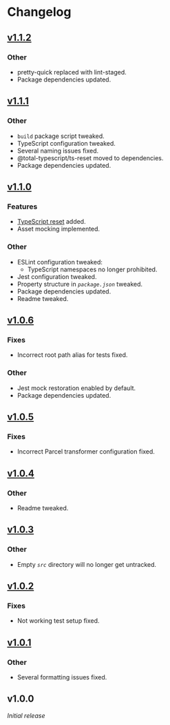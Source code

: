 # Changelog

## [v1.1.2](https://github.com/rayinaway/node-package-starter/compare/v1.1.1...v1.1.2)

### Other

- pretty-quick replaced with lint-staged.
- Package dependencies updated.

## [v1.1.1](https://github.com/rayinaway/node-package-starter/compare/v1.1.0...v1.1.1)

### Other

- `build` package script tweaked.
- TypeScript configuration tweaked.
- Several naming issues fixed.
- @total-typescript/ts-reset moved to dependencies.
- Package dependencies updated.

## [v1.1.0](https://github.com/rayinaway/node-package-starter/compare/v1.0.6...v1.1.0)

### Features

- [TypeScript reset](https://www.npmjs.com/package/@total-typescript/ts-reset) added.
- Asset mocking implemented.

### Other

- ESLint configuration tweaked:
  - TypeScript namespaces no longer prohibited.
- Jest configuration tweaked.
- Property structure in _`package.json`_ tweaked.
- Package dependencies updated.
- Readme tweaked.

## [v1.0.6](https://github.com/rayinaway/node-package-starter/compare/v1.0.5...v1.0.6)

### Fixes

- Incorrect root path alias for tests fixed.

### Other

- Jest mock restoration enabled by default.
- Package dependencies updated.

## [v1.0.5](https://github.com/rayinaway/node-package-starter/compare/v1.0.4...v1.0.5)

### Fixes

- Incorrect Parcel transformer configuration fixed.

## [v1.0.4](https://github.com/rayinaway/node-package-starter/compare/v1.0.3...v1.0.4)

### Other

- Readme tweaked.

## [v1.0.3](https://github.com/rayinaway/node-package-starter/compare/v1.0.2...v1.0.3)

### Other

- Empty _`src`_ directory will no longer get untracked.

## [v1.0.2](https://github.com/rayinaway/node-package-starter/compare/v1.0.1...v1.0.2)

### Fixes

- Not working test setup fixed.

## [v1.0.1](https://github.com/rayinaway/node-package-starter/compare/v1.0.0...v1.0.1)

### Other

- Several formatting issues fixed.

## v1.0.0

_Initial release_
